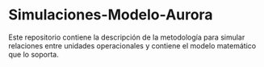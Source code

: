 # Simulaciones-Modelo-Aurora
Este repositorio contiene la descripción de la metodología para simular relaciones entre unidades operacionales y contiene el modelo matemático que lo soporta.
